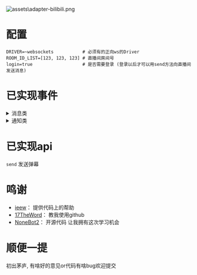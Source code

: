 ![assets\adapter-bilibili.png](https://socialify.git.ci/wwweww/adapter-bilibili/image?description=1&descriptionEditable=%E9%80%82%E9%85%8D%E5%93%94%E5%93%A9%E5%93%94%E5%93%A9%E7%9B%B4%E6%92%AD%E9%97%B4websocket%E5%8D%8F%E8%AE%AE%E7%9A%84nonebot2%E9%80%82%E9%85%8D%E5%99%A8&font=Inter&forks=1&issues=1&logo=https%3A%2F%2Fgithub.com%2Fwwweww%2Fadapter-bilibili%2Fblob%2Fmain%2Fassets%2Fa.png%3Fraw%3Dtrue&name=1&pattern=Charlie%20Brown&stargazers=1&theme=Light)
# 配置
```
DRIVER=~websockets           # 必须有的正向ws的Driver
ROOM_ID_LIST=[123, 123, 123] # 直播间房间号
login=true                   # 是否需要登录 (登录以后才可以用send方法向直播间发送消息)
```
# 已实现事件
<details>
  <summary>消息类</summary>

`Danmu_msg`弹幕<br>
`Super_chat_message`醒目留言
</details>

<details>
  <summary>通知类</summary>

`Combo_send`连击礼物<br>
`Send_gift`投喂礼物<br>
`Common_notice_danmaku`限时任务<br>
`Entry_effect`舰长进房<br>
`Interact_word`普通进房消息<br>
`Guard_buy`上舰<br>
`User_toast_msg`续费舰长<br>
`Notice_msg`在本房间续费了舰长<br>
`Like_info_v3_click`点赞<br>
`Like_info_v3_update`总点赞数<br>
`Online_rank_count`在线等级统计<br>
`Room_change`房间信息变动<br>
`Room_real_time_message_update`房间数据<br>
`Watched_change`直播间实时观看人数<br>
`Stop_live_room_list`实时下播列表<br>
`Room_real_time_message_update`房间数据<br>
`Anchor_lot_start`天选之人开始<br>
`Anchor_lot_award`天选之人结果<br>

</details>

# 已实现api
`send` 发送弹幕

# 鸣谢
- [ieew](https://github.com/ieew)： 提供代码上的帮助
- [17TheWord](https://github.com/17TheWord)： 教我使用github
- [NoneBot2](https://github.com/nonebot/nonebot2)： 开源代码 让我拥有这次学习机会

# 顺便一提
初出茅庐, 有啥好的意见or代码有啥bug欢迎提交
